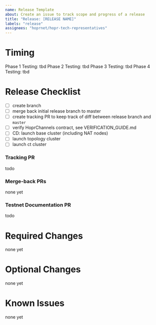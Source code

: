 ```yaml
---
name: Release Template
about: Create an issue to track scope and progress of a release
title: "Release: [RELEASE NAME]"
labels: "release"
assignees: "hoprnet/hopr-tech-representatives"
---
```


# Timing

Phase 1 Testing: tbd
Phase 2 Testing: tbd
Phase 3 Testing: tbd
Phase 4 Testing: tbd

# Release Checklist

- [ ] create branch
- [ ] merge back initial release branch to master
- [ ] create tracking PR to keep track of diff between release branch and `master`
- [ ] verify HoprChannels contract, see VERIFICATION_GUIDE.md
- [ ] CD: launch base cluster (including NAT nodes)
- [ ] launch topology cluster
- [ ] launch ct cluster

### Tracking PR

todo

### Merge-back PRs

none yet

### Testnet Documentation PR

todo

# Required Changes

none yet

# Optional Changes

none yet

# Known Issues

none yet
